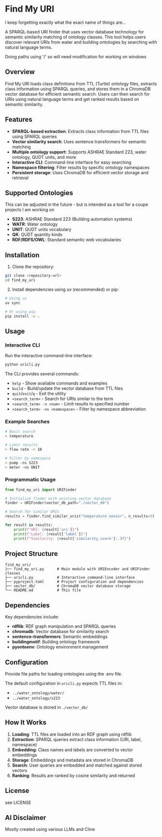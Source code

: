 # Find My URI

I keep forgetting exactly what the exact name of things are... 

A SPARQL-based URI finder that uses vector database technology for semantic similarity matching of ontology classes. This tool helps users discover relevant URIs from water and building ontologies by searching with natural language terms.

Doing paths using '/' so will need modification for working on windows

## Overview

Find My URI loads class definitions from TTL (Turtle) ontology files, extracts class information using SPARQL queries, and stores them in a ChromaDB vector database for efficient semantic search. Users can then search for URIs using natural language terms and get ranked results based on semantic similarity.

## Features

- **SPARQL-based extraction**: Extracts class information from TTL files using SPARQL queries
- **Vector similarity search**: Uses sentence transformers for semantic matching
- **Multiple ontology support**: Supports ASHRAE Standard 223, water ontology, QUDT units, and more
- **Interactive CLI**: Command-line interface for easy searching
- **Namespace filtering**: Filter results by specific ontology namespaces
- **Persistent storage**: Uses ChromaDB for efficient vector storage and retrieval

## Supported Ontologies

This can be adjusted in the future - but is intended as a tool for a coupe projects I am working on 

- **S223**: ASHRAE Standard 223 (Building automation systems)
- **WATR**: Water ontology 
- **UNIT**: QUDT units vocabulary
- **QK**: QUDT quantity kinds
- **RDF/RDFS/OWL**: Standard semantic web vocabularies

## Installation

1. Clone the repository:
```bash
git clone <repository-url>
cd find_my_uri
```

2. Install dependencies using uv (recommended) or pip:
```bash
# Using uv
uv sync

# Or using pip
pip install -e .
```

## Usage

### Interactive CLI

Run the interactive command-line interface:

```bash
python uricli.py
```

The CLI provides several commands:

- `help` - Show available commands and examples
- `build` - Build/update the vector database from TTL files
- `quit`/`exit`/`q` - Exit the utility
- `<search_term>` - Search for URIs similar to the term
- `<search_term> -n <num>` - Limit results to specified number
- `<search_term> -ns <namespace>` - Filter by namespace abbreviation

### Example Searches

```bash
# Basic search
> temperature

# Limit results
> flow rate -n 10

# Filter by namespace
> pump -ns S223
> meter -ns UNIT
```

### Programmatic Usage

```python
from find_my_uri import URIFinder

# Initialize finder with existing vector database
finder = URIFinder(vector_db_path="./vector_db")

# Search for similar URIs
results = finder.find_similar_uris("temperature sensor", n_results=5)

for result in results:
    print(f"URI: {result['uri']}")
    print(f"Label: {result['label']}")
    print(f"Similarity: {result['similarity_score']:.3f}")
```

## Project Structure

```
find_my_uri/
├── find_my_uri.py      # Main module with URIEncoder and URIFinder classes
├── uricli.py           # Interactive command-line interface
├── pyproject.toml      # Project configuration and dependencies
├── vector_db/          # ChromaDB vector database storage
└── README.md           # This file
```

## Dependencies

Key dependencies include:

- **rdflib**: RDF graph manipulation and SPARQL queries
- **chromadb**: Vector database for similarity search
- **sentence-transformers**: Semantic embeddings
- **buildingmotif**: Building ontology framework
- **pyontoenv**: Ontology environment management

## Configuration

Provide file paths for loading ontologies using the .env file. 

The default configuration in `uricli.py` expects TTL files in:
- `../water_ontology/water/`
- `../water_ontology/s223`

Vector database is stored in `./vector_db/`

## How It Works

1. **Loading**: TTL files are loaded into an RDF graph using rdflib
2. **Extraction**: SPARQL queries extract class information (URI, label, namespace)
3. **Embedding**: Class names and labels are converted to vector embeddings
4. **Storage**: Embeddings and metadata are stored in ChromaDB
5. **Search**: User queries are embedded and matched against stored vectors
6. **Ranking**: Results are ranked by cosine similarity and returned

## License

see LICENSE

## AI Disclaimer 

Mostly created using various LLMs and Cline
